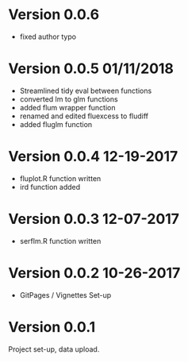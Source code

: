 # Version 0.0.6   

  * fixed author typo 
  
# Version 0.0.5 01/11/2018  

  * Streamlined tidy eval between functions
  * converted lm to glm functions
  * added flum wrapper function
  * renamed and edited fluexcess to fludiff
  * added fluglm function

# Version 0.0.4 12-19-2017  

  * fluplot.R function written
  * ird function added

# Version 0.0.3 12-07-2017  

  * serflm.R function written

# Version 0.0.2 10-26-2017  

  * GitPages / Vignettes Set-up

# Version 0.0.1

Project set-up, data upload.


